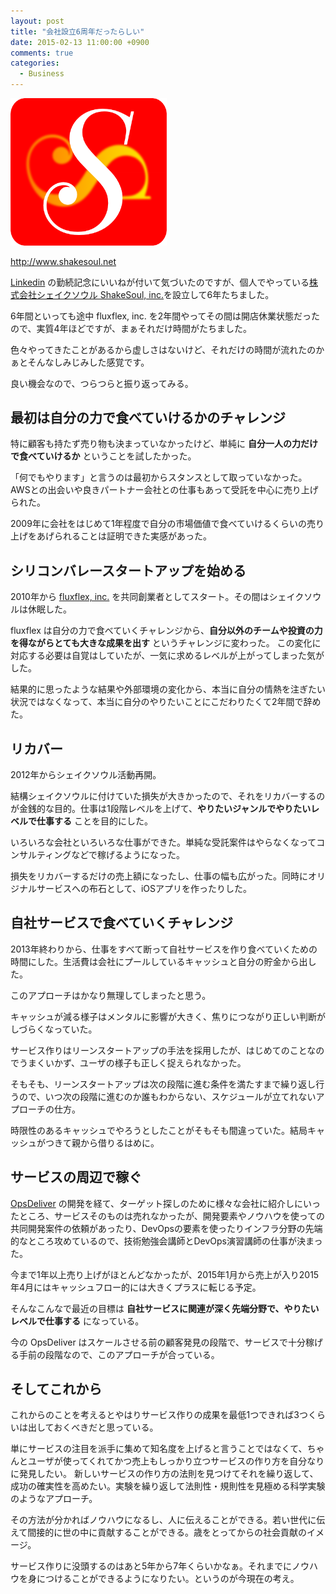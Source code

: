 ```yaml
---
layout: post
title: "会社設立6周年だったらしい"
date: 2015-02-13 11:00:00 +0900
comments: true
categories: 
  - Business
---
```

<img src="/images/2015/02/20150213-ShakeSoul-logo.png" alt="ShakeSoul, inc." width="250">

http://www.shakesoul.net

[Linkedin][] の勤続記念にいいねが付いて気づいたのですが、個人でやっている[株式会社シェイクソウル ShakeSoul, inc.][shakesoul]を設立して6年たちました。

 [Linkedin]: https://www.linkedin.com
 [shakesoul]: http://www.shakesoul.net

6年間といっても途中 fluxflex, inc. を2年間やってその間は開店休業状態だったので、実質4年ほどですが、まぁそれだけ時間がたちました。

色々やってきたことがあるから虚しさはないけど、それだけの時間が流れたのかぁとそんなしみじみした感覚です。

良い機会なので、つらつらと振り返ってみる。

## 最初は自分の力で食べていけるかのチャレンジ

特に顧客も持たず売り物も決まっていなかったけど、単純に **自分一人の力だけで食べていけるか** ということを試したかった。

「何でもやります」と言うのは最初からスタンスとして取っていなかった。AWSとの出会いや良きパートナー会社との仕事もあって受託を中心に売り上げられた。

2009年に会社をはじめて1年程度で自分の市場価値で食べていけるくらいの売り上げをあげられることは証明できた実感があった。

## シリコンバレースタートアップを始める

2010年から [fluxflex, inc.](https://www.crunchbase.com/organization/webpay) を共同創業者としてスタート。その間はシェイクソウルは休眠した。

fluxflex は自分の力で食べていくチャレンジから、**自分以外のチームや投資の力を得ながらとても大きな成果を出す** というチャレンジに変わった。
この変化に対応する必要は自覚はしていたが、一気に求めるレベルが上がってしまった気がした。

結果的に思ったような結果や外部環境の変化から、本当に自分の情熱を注ぎたい状況ではなくなって、本当に自分のやりたいことにこだわりたくて2年間で辞めた。

## リカバー

2012年からシェイクソウル活動再開。

結構シェイクソウルに付けていた損失が大きかったので、それをリカバーするのが金銭的な目的。仕事は1段階レベルを上げて、**やりたいジャンルでやりたいレベルで仕事する** ことを目的にした。

いろいろな会社といろいろな仕事ができた。単純な受託案件はやらなくなってコンサルティングなどで稼げるようになった。

損失をリカバーするだけの売上額になったし、仕事の幅も広がった。同時にオリジナルサービスへの布石として、iOSアプリを作ったりした。

## 自社サービスで食べていくチャレンジ

2013年終わりから、仕事をすべて断って自社サービスを作り食べていくための時間にした。生活費は会社にプールしているキャッシュと自分の貯金から出した。

このアプローチはかなり無理してしまったと思う。

キャッシュが減る様子はメンタルに影響が大きく、焦りにつながり正しい判断がしづらくなっていた。

サービス作りはリーンスタートアップの手法を採用したが、はじめてのことなのでうまくいかず、ユーザの様子も正しく捉えられなかった。

そもそも、リーンスタートアップは次の段階に進む条件を満たすまで繰り返し行うので、いつ次の段階に進むのか誰もわからない、スケジュールが立てれないアプローチの仕方。

時限性のあるキャッシュでやろうとしたことがそもそも間違っていた。結局キャッシュがつきて親から借りるはめに。

## サービスの周辺で稼ぐ

[OpsDeliver][] の開発を経て、ターゲット探しのために様々な会社に紹介しにいったところ、サービスそのものは売れなかったが、開発要素やノウハウを使っての共同開発案件の依頼があったり、DevOpsの要素を使ったりインフラ分野の先端的なところ攻めているので、技術勉強会講師とDevOps演習講師の仕事が決まった。

 [OpsDeliver]: https://opsdeliver.com

今まで1年以上売り上げがほとんどなかったが、2015年1月から売上が入り2015年4月にはキャッシュフロー的には大きくプラスに転じる予定。

そんなこんなで最近の目標は **自社サービスに関連が深く先端分野で、やりたいレベルで仕事する** になっている。

今の OpsDeliver はスケールさせる前の顧客発見の段階で、サービスで十分稼げる手前の段階なので、このアプローチが合っている。

## そしてこれから

これからのことを考えるとやはりサービス作りの成果を最低1つできれば3つくらいは出しておくべきだと思っている。

単にサービスの注目を派手に集めて知名度を上げると言うことではなくて、ちゃんとユーザが使ってくれてかつ売上もしっかり立つサービスの作り方を自分なりに発見したい。
新しいサービスの作り方の法則を見つけてそれを繰り返して、成功の確実性を高めたい。実験を繰り返して法則性・規則性を見極める科学実験のようなアプローチ。

その方法が分かればノウハウになるし、人に伝えることができる。若い世代に伝えて間接的に世の中に貢献することができる。歳をとってからの社会貢献のイメージ。

サービス作りに没頭するのはあと5年から7年くらいかなぁ。それまでにノウハウを身につけることができるようになりたい。というのが今現在の考え。

